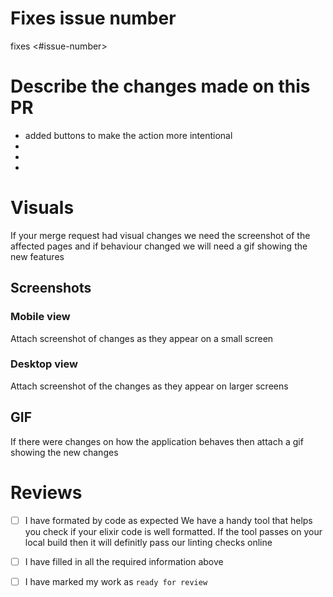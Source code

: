 # Fixes issue number
fixes <#issue-number>

# Describe the changes made on this PR
- added buttons to make the action more intentional
-
-
-

# Visuals
If your merge request had visual changes we need the screenshot of the affected pages and if behaviour changed
we will need a gif showing the new features

## Screenshots
### Mobile view

Attach screenshot of changes as they appear on a small screen

### Desktop view
Attach screenshot of the changes as they appear on larger screens


## GIF
If there were changes on how the application behaves then attach a gif showing the new changes


# Reviews
- [ ] I have formated by code as expected
We have a handy tool that helps you check if your elixir code is well formatted. If the tool passes on your local build
then it will definitly pass our linting checks online

- [ ] I have filled in all the required information above
- [ ] I have marked my work as `ready for review`

